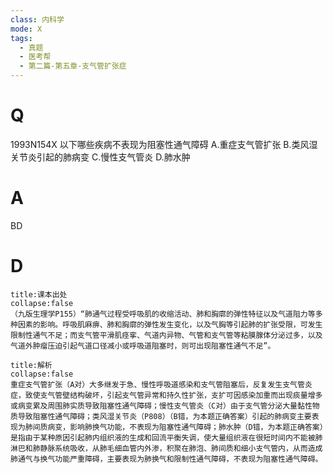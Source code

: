 ```yaml
---
class: 内科学
mode: X
tags:
  - 真题
  - 医考帮
  - 第二篇-第五章-支气管扩张症
---
```


# Q
1993N154X 以下哪些疾病不表现为阻塞性通气障碍
A.重症支气管扩张
B.类风湿关节炎引起的肺病变
C.慢性支气管炎
D.肺水肿

# A
BD
# D
```ad-note
title:课本出处
collapse:false
（九版生理学P155）“肺通气过程受呼吸肌的收缩活动、肺和胸廓的弹性特征以及气道阻力等多种因素的影响。呼吸肌麻痹、肺和胸廓的弹性发生变化，以及气胸等引起肺的扩张受限，可发生限制性通气不足；而支气管平滑肌痉挛、气道内异物、气管和支气管等粘膜腺体分泌过多，以及气道外肿瘤压迫引起气道口径减小或呼吸道阻塞时，则可出现阻塞性通气不足”。
```

```ad-summary
title:解析
collapse:false
重症支气管扩张（A对）大多继发于急、慢性呼吸道感染和支气管阻塞后，反复发生支气管炎症，致使支气管壁结构破坏，引起支气管异常和持久性扩张，支扩可因感染加重而出现痰量增多或病变累及周围肺实质导致阻塞性通气障碍；慢性支气管炎（C对）由于支气管分泌大量黏性物质导致阻塞性通气障碍；类风湿关节炎（P808）（B错，为本题正确答案）引起的肺病变主要表现为肺间质病变，影响肺换气功能，不表现为阻塞性通气障碍；肺水肿（D错，为本题正确答案）是指由于某种原因引起肺内组织液的生成和回流平衡失调，使大量组织液在很短时间内不能被肺淋巴和肺静脉系统吸收，从肺毛细血管内外渗，积聚在肺泡、肺间质和细小支气管内，从而造成肺通气与换气功能严重障碍，主要表现为肺换气和限制性通气障碍，不表现为阻塞性通气障碍。
```

